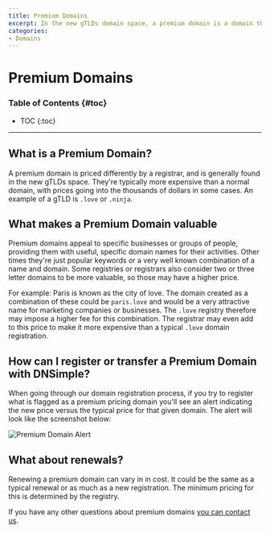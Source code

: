 ```yaml
---
title: Premium Domains
excerpt: In the new gTLDs domain space, a premium domain is a domain that has been considered of special value by a registrar.
categories:
- Domains
---
```


# Premium Domains

### Table of Contents {#toc}

* TOC
{:toc}

---

## What is a Premium Domain?

A premium domain is priced differently by a registrar, and is generally found in the new gTLDs space. They're typically more expensive than a normal domain, with prices going into the thousands of dollars in some cases. An example of a gTLD is `.love` or `.ninja`.

## What makes a Premium Domain valuable

Premium domains appeal to specific businesses or groups of people, providing them with useful, specific domain names for their activities. Other times they're just popular keywords or a very well known combination of a name and domain. Some registries or registrars also consider two or three letter domains to be more valuable, so those may have a higher price.

For example: Paris is known as the city of love. The domain created as a combination of these could be `paris.love` and would be a very attractive name for marketing companies or businesses. The `.love` registry therefore may impose a higher fee for this combination. The registrar may even add to this price to make it more expensive than a typical `.love` domain registration.

## How can I register or transfer a Premium Domain with DNSimple?

When going through our domain registration process, if you try to register what is flagged as a premium pricing domain you'll see an alert indicating the new price versus the typical price for that given domain. The alert will look like the screenshot below:

![Premium Domain Alert](/files/premium-domain-alert.png)

## What about renewals?

Renewing a premium domain can vary in in cost. It could be the same as a typical renewal or as much as a new registration. The minimum pricing for this is determined by the registry.

If you have any other questions about premium domains [you can contact us](https://dnsimple.com/contact).
